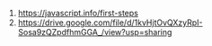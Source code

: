 1. https://javascript.info/first-steps
2. https://drive.google.com/file/d/1kvHjtOvQXzyRpI-Sosa9zQZpdfhmGGA_/view?usp=sharing